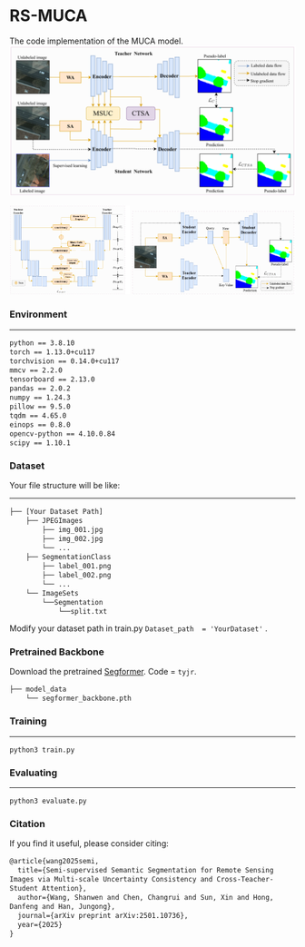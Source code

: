 # RS-MUCA

The code implementation of the MUCA model.
![muca](docs/muca.png)

<p align="center">
<img src="docs/msuc.png" width=42% height=35% class="center">
<img src="docs/ctsa.png" width=57% height=35% class="center">
</p>

### Environment

---

```
python == 3.8.10
torch == 1.13.0+cu117
torchvision == 0.14.0+cu117
mmcv == 2.2.0
tensorboard == 2.13.0
pandas == 2.0.2
numpy == 1.24.3
pillow == 9.5.0
tqdm == 4.65.0
einops == 0.8.0
opencv-python == 4.10.0.84
scipy == 1.10.1
```

### Dataset

Your file structure will be like:

---

```
├── [Your Dataset Path]
    ├── JPEGImages
        ├── img_001.jpg
        ├── img_002.jpg
        └── ...
    ├── SegmentationClass
        ├── label_001.png
        ├── label_002.png
        └── ...
    └── ImageSets
    	└──Segmentation
    		└──split.txt
```
Modify your dataset path in train.py
``
Dataset_path  = 'YourDataset'
`` 
.

### Pretrained Backbone
Download the pretrained [Segformer](https://pan.baidu.com/s/1tH4wdGnACtIuGOoXb0_rAw). Code = ``tyjr``.
```
├── model_data
    └── segformer_backbone.pth
```

### Training

---

```
python3 train.py
```

### Evaluating

---
```
python3 evaluate.py
```

### Citation
If you find it useful, please consider citing:
```
@article{wang2025semi,
  title={Semi-supervised Semantic Segmentation for Remote Sensing Images via Multi-scale Uncertainty Consistency and Cross-Teacher-Student Attention},
  author={Wang, Shanwen and Chen, Changrui and Sun, Xin and Hong, Danfeng and Han, Jungong},
  journal={arXiv preprint arXiv:2501.10736},
  year={2025}
}
```

